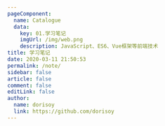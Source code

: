 ```yaml
---
pageComponent:
  name: Catalogue
  data:
    key: 01.学习笔记
    imgUrl: /img/web.png
    description: JavaScript、ES6、Vue框架等前端技术
title: 学习笔记
date: 2020-03-11 21:50:53
permalink: /note/
sidebar: false
article: false
comment: false
editLink: false
author:
  name: dorisoy
  link: https://github.com/dorisoy
---
```

